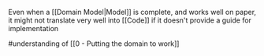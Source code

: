 Even when a [[Domain Model|Model]] is complete, and works well on paper, it might not translate very well into [[Code]] if it doesn't provide a guide for implementation

#understanding  of [[0 - Putting the domain to work]]